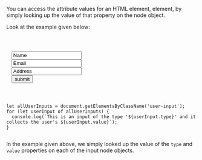 <!--
The reason why I have not included
getAttribute is because the only
advantage it brings over querying property values
directly, is that it can query the value of
non-standard HTML attributes too.

This seems too miniscule a benefit
for students to be taught 2 ways of
doing the same thing.
 -->

You can access the attribute values for an HTML element,
element, by simply looking up the value
of that property on the node object.

Look at the example given below:

<codeblock language="javascript" type="lesson">
<code>
<panel language="html">
<form id="user-info">
  <input type="text" class="user-input" value="Name">
  <input type="text" class="user-input" value="Email">
  <input type="text" class="user-input" value="Address">
  <input type="submit" value="submit">
</form>
</panel>
<panel language="javascript">
let allUserInputs = document.getElementsByClassName('user-input');
for (let userInput of allUserInputs) {
  console.log(`This is an input of the type '${userInput.type}' and it collects the user's ${userInput.value}`);
}
</panel>
</code>
</codeblock>

In the example given above, we
simply looked up the value
of the `type` and
`value` properties on each of the input
node objects.
